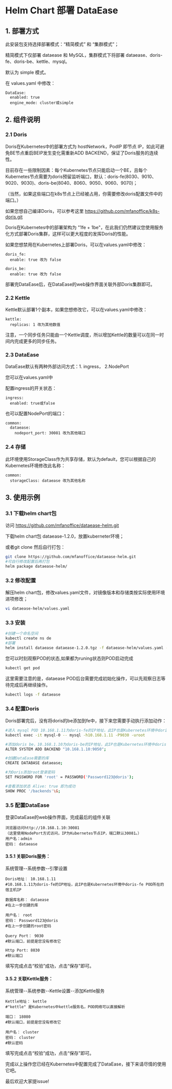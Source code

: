 # Helm Chart 部署 DataEase
## 1. 部署方式
此安装包支持选择部署模式：“精简模式” 和 “集群模式”；

精简模式下仅部署 dataease 和 MySQL，集群模式下将部署 dataease、doris-fe、doris-be、kettle、mysql。

默认为 simple 模式。

在 values.yaml 中修改：
```
DataEase:
  enabled: true
  engine_mode: cluster或simple
```

## 2. 组件说明
### 2.1 Doris
Doris在Kubernetes中的部署方式为 hostNetwork，PodIP 即节点 IP，如此可避免BE节点重启BEIP发生变化需重新ADD BACKEND，保证了Doris服务的连续性。

目前存在一些限制因素：每个Kubernetes节点只能启动一个BE，且每个Kubernetes节点需要为doris预留监听端口，默认：doris-fe(8030、9010、9020、9030)、doris-be(8040、8060、9050、9060、9070)；

（当然，如果这些端口在k8s节点上已经被占用，你需要修改doris配置文件中的端口。）

如果您想自己编译Doris，可以参考这里 https://github.com/mfanoffice/k8s-doris.git

Doris在Kubernetes中的部署架构为 "1fe + 1be"，在此我们仍然建议您使用服务化方式部署Doris集群，这样可以更大程度的发挥Doris的性能。

如果您想禁用在Kubernetes上部署Doris，可以在values.yaml中修改：
```
doris_fe:
  enable: true 改为 false

doris_be:
  enable: true 改为 false
```
部署完DataEase后，在DataEase的web操作界面关联外部Doris集群即可。

### 2.2 Kettle
Kettle默认部署1个副本，如果您想修改它，可以在values.yaml中修改：
```
kettle:
  replicas: 1 改为其他数值
```
注意，一个同步任务只能由一个Kettle调度，所以增加Kettle的数量可以在同一时间内完成更多的同步任务。

### 2.3 DataEase
DataEase默认有两种外部访问方式：1. ingress， 2.NodePort 

您可以在values.yaml中

配置ingress的开关状态：
```
ingress:
  enabled: true或false
```
也可以配置NodePort的端口：
```
common:
  dataease:
    nodeport_port: 30081 改为其他端口
```
### 2.4 存储
此环境使用StorageClass作为共享存储，默认为default，您可以根据自己的Kubernetes环境修改此名称：
```
common:
  storageClass: dataease 改为其他名称
```

## 3. 使用示例
### 3.1  下载helm chart包

访问 https://github.com/mfanoffice/dataease-helm.git

下载helm chart包 dataease-1.2.0，放置kuberneter环境；

或者git clone 然后自行打包：

```bash
git clone https://github.com/mfanoffice/dataease-helm.git
#可自行修改配置后再打包
helm package dataease-helm/
```

### 3.2 修改配置

解压helm chart包，修改values.yaml文件，对镜像版本和存储类按实际使用环境进项修改；

```bash
vi dataease-helm/values.yaml
```

### 3.3 安装


```bash
#创建一个命名空间
kubectl create ns de
#部署
helm install dataease dataease-1.2.0.tgz -f dataease-helm/values.yaml -n de
```

您可以时刻观察POD的状态,如果都为runing状态则POD启动完成
```bash
kubectl get pod
```

这里需要注意的是，dataease POD后台需要完成初始化操作，可以先观察日志等待完成后再继续操作。
```bash
kubectl logs -f dataease
```

### 3.4 配置Doris


Doris部署完后，没有将doris的be添加到fe中，接下来您需要手动执行添加动作：
```bash
#进入 mysql POD 10.168.1.11为doris-fe的IP地址，此IP也是Kubernetes环境中doris-fe POD所在的宿主机IP
kubectl exec -it mysql-0 -- mysql -h10.168.1.11 -P9030 -uroot

#添加doris be，10.168.1.10为doris-be的IP地址，此IP也是Kubernetes环境中doris-be POD所在的宿主机IP，端口默认不修改。
ALTER SYSTEM ADD BACKEND "10.168.1.10:9050";

#创建DataEase需要的库
CREATE DATABASE dataease;

#为Doris添加root登录密码
SET PASSWORD FOR 'root' = PASSWORD('Password123@doris');

#查看添加状态 Alive: true 即为成功
SHOW PROC '/backends'\G;
```
### 3.5 配置DataEase


登录DataEase的web操作界面，完成最后的组件关联
```
浏览器访问http://10.168.1.10:30081
（这里使用NodePort方式访问，IP为Kubernetes节点IP，端口默认30081。）
用户名：admin
密码： dataease
```

#### 3.5.1 关联Doris服务：

系统管理--系统参数--引擎设置
```
Doris地址： 10.168.1.11
#10.168.1.11为doris-fe的IP地址，此IP也是Kubernetes环境中doris-fe POD所在的宿主机IP

数据库名称： dataease
#在上一步创建的库

用户名： root
密码： Password123@doris
#在上一步创建的root密码

Query Port： 9030
#默认端口，前提是您没有修改它

Http Port: 8030
#默认端口
```
填写完成点击“校验”成功，点击“保存”即可。

#### 3.5.2 关联Kettle服务：

系统管理--系统参数--Kettle设置--添加Kettle服务
```
Kettle地址： kettle
#"kettle" 是Kubernetes中kettle服务名，POD网络可以直接解析

端口： 18080
#默认端口，前提是您没有修改它

用户名： cluster
密码： cluster
#默认密码
```
填写完成点击“校验”成功，点击“保存”即可。


完成以上操作您已经在Kubernetes中配置完成了DataEase，接下来请尽情的使用它吧。

最后欢迎大家提issue!
